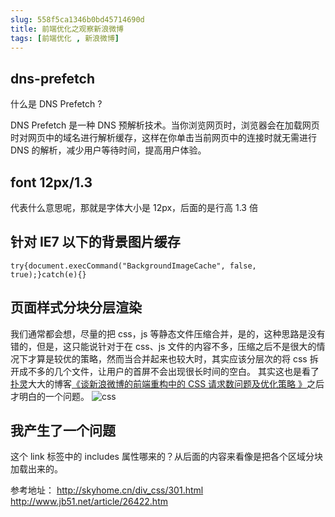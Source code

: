 ```yaml
---
slug: 558f5ca1346b0bd45714690d
title: 前端优化之观察新浪微博
tags: [前端优化 , 新浪微博]
---
```


## dns-prefetch

什么是 DNS Prefetch ? 

DNS Prefetch 是一种 DNS 预解析技术。当你浏览网页时，浏览器会在加载网页时对网页中的域名进行解析缓存，这样在你单击当前网页中的连接时就无需进行 DNS 的解析，减少用户等待时间，提高用户体验。

## font 12px/1.3
代表什么意思呢，那就是字体大小是 12px，后面的是行高 1.3 倍

## 针对 IE7 以下的背景图片缓存
```
try{document.execCommand("BackgroundImageCache", false, true);}catch(e){}
```

## 页面样式分块分层渲染
我们通常都会想，尽量的把 css，js 等静态文件压缩合并，是的，这种思路是没有错的，但是，这只能说针对于在 css、js 文件的内容不多，压缩之后不是很大的情况下才算是较优的策略，然而当合并起来也较大时，其实应该分层次的将 css 拆开成不多的几个文件，让用户的首屏不会出现很长时间的空白。
其实这也是看了[扑灵](http://weibo.com/shyvo)大大的博客[《谈新浪微博的前端重构中的 CSS 请求数问题及优化策略 》](http://blog.sina.com.cn/s/blog_67fd85270100u25l.html)之后才明白的一个问题。
 ![css](https://static.gaoqixhb.com/Fivda7jvWmzqbU6sMcS2bigfpYlL)

 ## 我产生了一个问题
 这个 link 标签中的 includes 属性哪来的？从后面的内容来看像是把各个区域分块加载出来的。

参考地址：
http://skyhome.cn/div_css/301.html 
http://www.jb51.net/article/26422.htm
